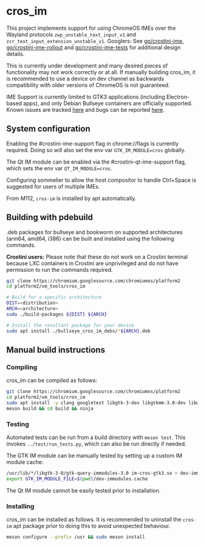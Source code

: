 # cros\_im

This project implements support for using ChromeOS IMEs over the Wayland
protocols `zwp_unstable_text_input_v1` and
`zcr_text_input_extension_unstable_v1`. Googlers: See [go/crostini-ime],
[go/crostini-ime-rollout] and [go/crostini-ime-tests] for additional design
details.

This is currently under development and many desired pieces of functionality
may not work correctly or at all. If manually building cros\_im, it is
recommended to use a device on dev channel as backwards compatibility with
older versions of ChromeOS is not guaranteed.

IME Support is currently limited to GTK3 applications (including Electron-based
apps), and only Debian Bullseye containers are officially supported.  Known
issues are tracked [here][issue hotlist] and bugs can be reported
[here][new issue].

## System configuration
Enabling the #crostini-ime-support flag in chrome://flags is currently
required. Doing so will also set the env var `GTK_IM_MODULE=cros` globally.

The Qt IM module can be enabled via the #crostini-qt-ime-support flag, which
sets the env var `QT_IM_MODULE=cros`.

Configuring sommelier to allow the host compositor to handle Ctrl+Space is
suggested for users of multiple IMEs.

From M112, `cros-im` is installed by apt automatically.

## Building with pdebuild
.deb packages for bullseye and bookworm on supported architectures (arm64, amd64,
i386) can be built and installed using the following commands.

**Crostini users:** Please note that these do not work on a Crostini terminal
because LXC containers in Crostini are unprivileged and do not have permission
to run the commands required.

```bash
git clone https://chromium.googlesource.com/chromiumos/platform2
cd platform2/vm_tools/cros_im

# Build for a specific architecture
DIST=<distribution>
ARCH=<architecture>
sudo ./build-packages ${DIST} ${ARCH}

# Install the resultant package for your device
sudo apt install ./bullseye_cros_im_debs/*${ARCH}.deb
```

## Manual build instructions
### Compiling
cros\_im can be compiled as follows:

```bash
git clone https://chromium.googlesource.com/chromiumos/platform2
cd platform2/vm_tools/cros_im
sudo apt install -y clang googletest libgtk-3-dev libgtkmm-3.0-dev libwayland-bin meson pkg-config xvfb weston dpkg-dev qtbase5-dev qtbase5-private-dev
meson build && cd build && ninja
```

### Testing
Automated tests can be run from a build directory with `meson test`. This
invokes `../test/run_tests.py`, which can also be run directly if needed.

The GTK IM module can be manually tested by setting up a custom IM module cache:
```bash
/usr/lib/*/libgtk-3-0/gtk-query-immodules-3.0 im-cros-gtk3.so > dev-immodules.cache
export GTK_IM_MODULE_FILE=$(pwd)/dev-immodules.cache
```

The Qt IM module cannot be easily tested prior to installation.

### Installing
cros\_im can be installed as follows. It is recommended to uninstall the
`cros-im` apt package prior to doing this to avoid unexpected behaviour.
```bash
meson configure --prefix /usr && sudo meson install
```

[go/crostini-ime]: https://goto.google.com/crostini-ime
[go/crostini-ime-rollout]: https://goto.google.com/crostini-ime-rollout
[go/crostini-ime-tests]: https://goto.google.com/crostini-ime-tests
[new issue]: https://issuetracker.google.com/issues/new?component=1161264&template=1747723
[issue hotlist]: https://issuetracker.google.com/hotlists/4536324?s=resolved_time:asc&s=priority:asc
